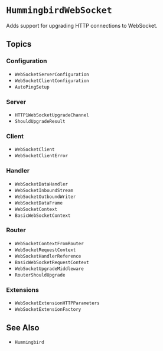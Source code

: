 # ``HummingbirdWebSocket``

Adds support for upgrading HTTP connections to WebSocket. 

## Topics

### Configuration

- ``WebSocketServerConfiguration``
- ``WebSocketClientConfiguration``
- ``AutoPingSetup``

### Server

- ``HTTP1WebSocketUpgradeChannel``
- ``ShouldUpgradeResult``

### Client

- ``WebSocketClient``
- ``WebSocketClientError``

### Handler

- ``WebSocketDataHandler``
- ``WebSocketInboundStream``
- ``WebSocketOutboundWriter``
- ``WebSocketDataFrame``
- ``WebSocketContext``
- ``BasicWebSocketContext``

### Router

- ``WebSocketContextFromRouter``
- ``WebSocketRequestContext``
- ``WebSocketHandlerReference``
- ``BasicWebSocketRequestContext``
- ``WebSocketUpgradeMiddleware``
- ``RouterShouldUpgrade``

### Extensions

- ``WebSocketExtensionHTTPParameters``
- ``WebSocketExtensionFactory``

## See Also

- ``Hummingbird``